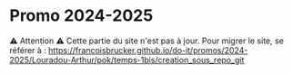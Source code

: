 # Promo 2024-2025

⚠️ Attention ⚠️
Cette partie du site n'est pas à jour. Pour migrer le site, se référer à :
https://francoisbrucker.github.io/do-it/promos/2024-2025/Louradou-Arthur/pok/temps-1bis/creation_sous_repo_git
